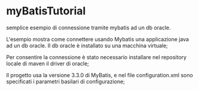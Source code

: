 ﻿# myBatisTutorial
semplice esempio di connessione tramite mybatis ad un db oracle.

L'esempio mostra come connettere usando Mybatis una applicazione java ad un db oracle.
Il db oracle è installato su una macchina virtuale;

Per consentire la connessione è stato necessario installare nel repository locale di maven il driver di oracle;

Il progetto usa la versione 3.3.0 di MyBatis, e nel file configuration.xml sono specificati i parametri basilari di configurazione;

